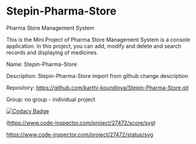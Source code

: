 # Stepin-Pharma-Store
Pharma Store Management System

This is the Mini Project of Pharma Store Management System is a console application. In this project, you can add, modify and delete and search records and displaying of medicines.

Name: Stepin-Pharma-Store

Description: Stepin-Pharma-Store import from github  change description

Repository: https://github.com/karthi-koundinya/Stepin-Pharma-Store.git

Group: no group - individual project

[![Codacy Badge](https://app.codacy.com/project/badge/Grade/fa965bef42474ad3975b913c3c72746f)](https://www.codacy.com/gh/karthi-koundinya/Stepin-Pharma-Store/dashboard?utm_source=github.com&amp;utm_medium=referral&amp;utm_content=karthi-koundinya/Stepin-Pharma-Store&amp;utm_campaign=Badge_Grade)

(https://www.code-inspector.com/project/27472/score/svg)

https://www.code-inspector.com/project/27472/status/svg
